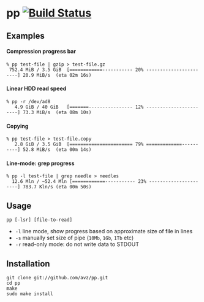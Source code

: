 # pp [![Build Status](https://secure.travis-ci.org/avz/pp.png)](http://travis-ci.org/avz/pp)
## Examples
#### Compression progress bar

```
% pp test-file | gzip > test-file.gz
 752.4 MiB / 3.5 GiB  [============----------- 20% -----------------------] 20.9 MiB/s  (eta 02m 16s)
```

#### Linear HDD read speed
```
% pp -r /dev/ad8
   4.9 GiB / 40 GiB   [=======---------------- 12% -----------------------] 73.3 MiB/s  (eta 08m 10s)
```

#### Copying
```
% pp test-file > test-file.copy
   2.8 GiB / 3.5 GiB  [======================= 79% =============----------] 52.8 MiB/s  (eta 00m 14s)
```

#### Line-mode: grep progress
```
% pp -l test-file | grep needle > needles
  12.6 Mln / ~52.4 Mln [============----------- 23% ----------------------] 783.7 Kln/s (eta 00m 50s)
```

## Usage
```
pp [-lsr] [file-to-read]
```

 * `-l` line mode, show progress based on approximate size of file in lines
 * `-s` manually set size of pipe (`10Mb`, `1Gb`, `1Tb` etc)
 * `-r` read-only mode: do not write data to STDOUT

## Installation
```
git clone git://github.com/avz/pp.git
cd pp
make
sudo make install
```
